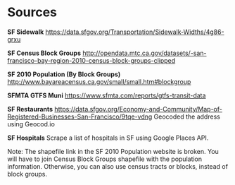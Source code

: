 # Sources

**SF Sidewalk**
https://data.sfgov.org/Transportation/Sidewalk-Widths/4g86-grxu

**SF Census Block Groups**
http://opendata.mtc.ca.gov/datasets/-san-francisco-bay-region-2010-census-block-groups-clipped

**SF 2010 Population (By Block Groups)**
http://www.bayareacensus.ca.gov/small/small.htm#blockgroup

**SFMTA GTFS Muni**
https://www.sfmta.com/reports/gtfs-transit-data

**SF Restaurants**
https://data.sfgov.org/Economy-and-Community/Map-of-Registered-Businesses-San-Francisco/9tqe-vdng
Geocoded the address using Geocod.io

**SF Hospitals**
Scrape a list of hospitals in SF using Google Places API.

Note: The shapefile link in the SF 2010 Population website is broken. You will have to join Census Block Groups shapefile with the population information. Otherwise, you can also use census tracts or blocks, instead of block groups.
